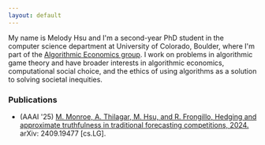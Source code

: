 ```yaml
---
layout: default
---
```

My name is Melody Hsu and I'm a second-year PhD student in the computer science department at University of Colorado, Boulder, where I'm part of the [Algorithmic Economics group](https://www.colorado.edu/cs-theory/alg-econ). I work on problems in algorithmic game theory and have broader interests in algorithmic economics, computational social choice, and the ethics of using algorithms as a solution to solving societal inequities.

### Publications

* (AAAI '25) [M. Monroe, A. Thilagar, M. Hsu, and R. Frongillo, Hedging and approximate truthfulness in traditional forecasting competitions, 2024.](https://arxiv.org/abs/2409.19477) arXiv: 2409.19477 [cs.LG].


